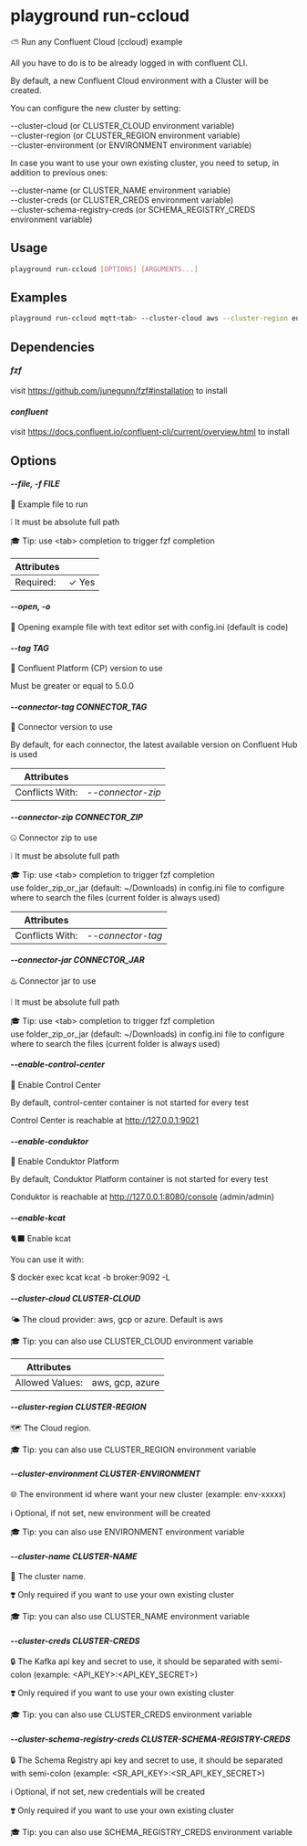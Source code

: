 # playground run-ccloud

⛅ Run any Confluent Cloud (ccloud) example  
  
All you have to do is to be already logged in with confluent CLI.  
  
By default, a new Confluent Cloud environment with a Cluster will be created.  
  
You can configure the new cluster by setting:  
  
--cluster-cloud (or CLUSTER_CLOUD environment variable)  
--cluster-region (or CLUSTER_REGION environment variable)  
--cluster-environment (or ENVIRONMENT environment variable)  
  
In case you want to use your own existing cluster, you need to setup, in addition to previous ones:  
  
--cluster-name (or CLUSTER_NAME environment variable)  
--cluster-creds (or CLUSTER_CREDS environment variable)  
--cluster-schema-registry-creds (or SCHEMA_REGISTRY_CREDS environment variable)

## Usage

```bash
playground run-ccloud [OPTIONS] [ARGUMENTS...]
```

## Examples

```bash
playground run-ccloud mqtt<tab> --cluster-cloud aws --cluster-region eu-west-3 --enable-control-center --connector-tag 1.2.3
```

## Dependencies

#### *fzf*

visit https://github.com/junegunn/fzf#installation to install

#### *confluent*

visit https://docs.confluent.io/confluent-cli/current/overview.html to install

## Options

#### *--file, -f FILE*

🔖 Example file to run  
  
❕ It must be absolute full path  
  
🎓 Tip: use \<tab\> completion to trigger fzf completion

| Attributes      | &nbsp;
|-----------------|-------------
| Required:       | ✓ Yes

#### *--open, -o*

📖 Opening example file with text editor set with config.ini (default is code)

#### *--tag TAG*

🎯 Confluent Platform (CP) version to use  
  
Must be greater or equal to 5.0.0

#### *--connector-tag CONNECTOR_TAG*

🔗 Connector version to use  
  
By default, for each connector, the latest available version on Confluent Hub is used

| Attributes      | &nbsp;
|-----------------|-------------
| Conflicts With: | *--connector-zip*

#### *--connector-zip CONNECTOR_ZIP*

🤐 Connector zip to use  
  
❕ It must be absolute full path  
  
🎓 Tip: use \<tab\> completion to trigger fzf completion   
        use folder_zip_or_jar (default: ~/Downloads) in config.ini file to configure where to search the files (current folder is always used)

| Attributes      | &nbsp;
|-----------------|-------------
| Conflicts With: | *--connector-tag*

#### *--connector-jar CONNECTOR_JAR*

♨️ Connector jar to use  
  
❕ It must be absolute full path  
  
🎓 Tip: use \<tab\> completion to trigger fzf completion   
        use folder_zip_or_jar (default: ~/Downloads) in config.ini file to configure where to search the files (current folder is always used)

#### *--enable-control-center*

💠 Enable Control Center  
  
By default, control-center container is not started for every test  
  
Control Center is reachable at http://127.0.0.1:9021

#### *--enable-conduktor*

🐺 Enable Conduktor Platform  
  
By default, Conduktor Platform container is not started for every test  
  
Conduktor is reachable at http://127.0.0.1:8080/console (admin/admin)

#### *--enable-kcat*

🐈‍⬛ Enable kcat  
  
You can use it with:  
  
$ docker exec kcat kcat -b broker:9092 -L

#### *--cluster-cloud CLUSTER-CLOUD*

🌤 The cloud provider: aws, gcp or azure. Default is aws  
  
🎓 Tip: you can also use CLUSTER_CLOUD environment variable

| Attributes      | &nbsp;
|-----------------|-------------
| Allowed Values: | aws, gcp, azure

#### *--cluster-region CLUSTER-REGION*

🗺 The Cloud region.   
  
🎓 Tip: you can also use CLUSTER_REGION environment variable

#### *--cluster-environment CLUSTER-ENVIRONMENT*

🌐 The environment id where want your new cluster (example: env-xxxxx)  
  
ℹ️ Optional, if not set, new environment will be created  
  
🎓 Tip: you can also use ENVIRONMENT environment variable

#### *--cluster-name CLUSTER-NAME*

🎰 The cluster name.   
  
❣️ Only required if you want to use your own existing cluster  
  
🎓 Tip: you can also use CLUSTER_NAME environment variable

#### *--cluster-creds CLUSTER-CREDS*

🔒 The Kafka api key and secret to use, it should be separated with semi-colon (example: \<API_KEY\>:\<API_KEY_SECRET\>)  
  
❣️ Only required if you want to use your own existing cluster  
  
🎓 Tip: you can also use CLUSTER_CREDS environment variable

#### *--cluster-schema-registry-creds CLUSTER-SCHEMA-REGISTRY-CREDS*

🔒 The Schema Registry api key and secret to use, it should be separated with semi-colon (example: \<SR_API_KEY\>:\<SR_API_KEY_SECRET\>)  
  
ℹ️ Optional, if not set, new credentials will be created  
  
❣️ Only required if you want to use your own existing cluster  
  
🎓 Tip: you can also use SCHEMA_REGISTRY_CREDS environment variable


